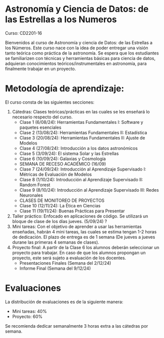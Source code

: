 # Astronomía y Ciencia de Datos: de las Estrellas a los Numeros

Curso: CD2201-16

Bienvenidos al curso de Astronomía y ciencia de Datos: de las Estrellas a los Números. Este curso nace con la idea de poder entregar una visión tanto teórica como práctica de la astronomía. Se espera que los estudiantes se familiarizen con técnicas y herramientas básicas para ciencia de datos, adquieran conocimientos teóricos/instrumentales en astronomía, para finalmente trabajar en un proyecto.

Metodología de aprendizaje:
===========================

El curso consta de las siguientes secciones:

1. Cátedras: Clases teóricas/prácticas en las cuales se les enseñará lo necesario respecto del curso.
   - Clase 1 (6/08/24): Herramientas Fundamentales I: Software y paquetes esenciales 
   - Clase 2 (13/08/24): Herramientas Fundamentales II: Estadística
   - Clase 3 (20/08/24): Herramientas Fundamentales II: Ajuste de Modelos
   - Clase 4 (27/08/24): Introducción a los datos astronómicos
   - Clase 5 (3/09/24): El sistema Solar y las Estrellas
   - Clase 6 (10/09/24): Galaxias y Cosmología
   - SEMANA DE RECESO ACADÉMICO (16/09)
   - Clase 7 (24/09/24): Introducción al Aprendizaje Supervisado I: Métricas de Evaluación de Modelos
   - Clase 8 (1/10/24): Introducción al Aprendizaje Supervisado II: Random Forest
   - Clase 9 (8/10/24): Introducción al Aprendizaje Supervisado III: Redes Neuronales
   - CLASES DE MONITOREO DE PROYECTOS
   - Clase 10 (12/11/24): La Ética en Ciencias
   - Clase 11 (19/11/24): Buenas Prácticas para Presentar
2. Taller práctico: Enfocado en aplicaciones de código. Se utilizará un bloque de clase de los días jueves. (5/09/24) ?
3. Mini tareas: Con el objetivo de aprender a usar las herramientas enseñadas, habrán 4 mini tareas, las cuales se estima tengan 1-2 horas de dedicación. El plazo de entrega es de 1 semana (De jueves a jueves durane las primeras 4 semanas de clases).
5. Proyecto final: A partir de la Clase 6 los alumnos deberán seleccionar un proyecto para trabajar. En caso de que los alumnos propongan un proyecto, este será sujeto a evaluación de los docentes.
    - Presentaciones Finales (Semana del 2/12/24)
    - Informe Final (Semana del 9/12/24)

Evaluaciones
============

La distribución de evaluaciones es de la siguiente manera:
   - Mini tareas: 40%
   - Proyecto: 60%

Se recomienda dedicar semanalmente 3 horas extra a las cátedras por semana.
